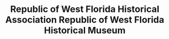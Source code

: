 ---
layout: repo
title: "Republic of West Florida Historical Association Republic of West Florida Historical Museum"
id: 24896
permalink: repos/24896/
---